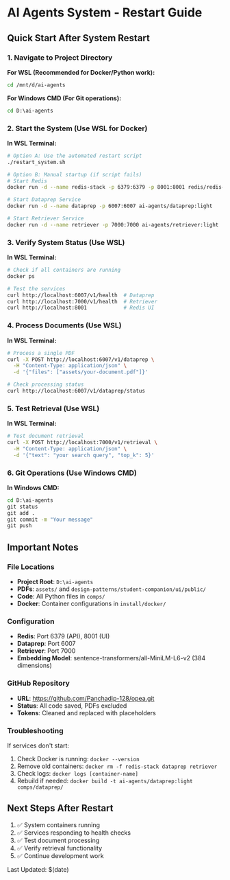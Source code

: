 # AI Agents System - Restart Guide

## Quick Start After System Restart

### 1. Navigate to Project Directory

**For WSL (Recommended for Docker/Python work):**
```bash
cd /mnt/d/ai-agents
```

**For Windows CMD (For Git operations):**
```cmd
cd D:\ai-agents
```

### 2. Start the System (Use WSL for Docker)

**In WSL Terminal:**
```bash
# Option A: Use the automated restart script
./restart_system.sh

# Option B: Manual startup (if script fails)
# Start Redis
docker run -d --name redis-stack -p 6379:6379 -p 8001:8001 redis/redis-stack:latest

# Start Dataprep Service
docker run -d --name dataprep -p 6007:6007 ai-agents/dataprep:light

# Start Retriever Service
docker run -d --name retriever -p 7000:7000 ai-agents/retriever:light
```

### 3. Verify System Status (Use WSL)

**In WSL Terminal:**
```bash
# Check if all containers are running
docker ps

# Test the services
curl http://localhost:6007/v1/health  # Dataprep
curl http://localhost:7000/v1/health  # Retriever
curl http://localhost:8001            # Redis UI
```

### 4. Process Documents (Use WSL)

**In WSL Terminal:**
```bash
# Process a single PDF
curl -X POST http://localhost:6007/v1/dataprep \
  -H "Content-Type: application/json" \
  -d '{"files": ["assets/your-document.pdf"]}'

# Check processing status
curl http://localhost:6007/v1/dataprep/status
```

### 5. Test Retrieval (Use WSL)

**In WSL Terminal:**
```bash
# Test document retrieval
curl -X POST http://localhost:7000/v1/retrieval \
  -H "Content-Type: application/json" \
  -d '{"text": "your search query", "top_k": 5}'
```

### 6. Git Operations (Use Windows CMD)

**In Windows CMD:**
```cmd
cd D:\ai-agents
git status
git add .
git commit -m "Your message"
git push
```

## Important Notes

### File Locations
- **Project Root**: `D:\ai-agents`
- **PDFs**: `assets/` and `design-patterns/student-companion/ui/public/`
- **Code**: All Python files in `comps/`
- **Docker**: Container configurations in `install/docker/`

### Configuration
- **Redis**: Port 6379 (API), 8001 (UI)
- **Dataprep**: Port 6007
- **Retriever**: Port 7000
- **Embedding Model**: sentence-transformers/all-MiniLM-L6-v2 (384 dimensions)

### GitHub Repository
- **URL**: https://github.com/Panchadip-128/opea.git
- **Status**: All code saved, PDFs excluded
- **Tokens**: Cleaned and replaced with placeholders

### Troubleshooting
If services don't start:
1. Check Docker is running: `docker --version`
2. Remove old containers: `docker rm -f redis-stack dataprep retriever`
3. Check logs: `docker logs [container-name]`
4. Rebuild if needed: `docker build -t ai-agents/dataprep:light comps/dataprep/`

## Next Steps After Restart
1. ✅ System containers running
2. ✅ Services responding to health checks
3. ✅ Test document processing
4. ✅ Verify retrieval functionality
5. ✅ Continue development work

Last Updated: $(date)

